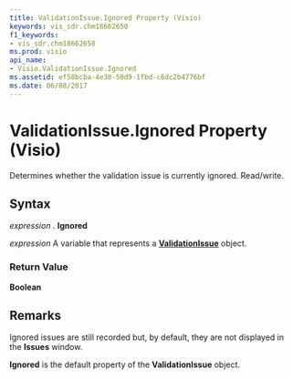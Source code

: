 ```yaml
---
title: ValidationIssue.Ignored Property (Visio)
keywords: vis_sdr.chm18662650
f1_keywords:
- vis_sdr.chm18662650
ms.prod: visio
api_name:
- Visio.ValidationIssue.Ignored
ms.assetid: ef58bcba-4e30-50d9-1fbd-c6dc2b4776bf
ms.date: 06/08/2017
---
```



# ValidationIssue.Ignored Property (Visio)

Determines whether the validation issue is currently ignored. Read/write.


## Syntax

 _expression_ . **Ignored**

 _expression_ A variable that represents a **[ValidationIssue](Visio.ValidationIssue.md)** object.


### Return Value

 **Boolean**


## Remarks

Ignored issues are still recorded but, by default, they are not displayed in the  **Issues** window.

 **Ignored** is the default property of the **ValidationIssue** object.


